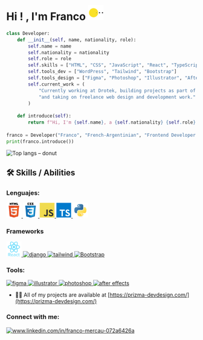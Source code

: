 # Hi ! , I'm Franco <img src="https://raw.githubusercontent.com/Aniket965/Aniket965/master/pacman.svg?sanitize=true" width="40" height="40" alt="Pacman"/>





```python
class Developer:
    def __init__(self, name, nationality, role):
        self.name = name
        self.nationality = nationality
        self.role = role
        self.skills = ["HTML", "CSS", "JavaScript", "React", "TypeScript", "Python"]
        self.tools_dev = ["WordPress", "Tailwind", "Bootstrap"]
        self.tools_design = ["Figma", "Photoshop", "Illustrator", "After Effects"]
        self.current_work = (
            "Currently working at Drotek, building projects as part of a professional training, "
            "and taking on freelance web design and development work."
        )

    def introduce(self):
        return f"Hi, I'm {self.name}, a {self.nationality} {self.role}."

franco = Developer("Franco", "French-Argentinian", "Frontend Developer & Web Designer")
print(franco.introduce())


```
![Top langs – donut](https://github-readme-stats.vercel.app/api/top-langs/?username=Franco-DevPy&layout=compact&langs_count=6&theme=dark)

## 🛠️ Skills / Abilities


<h3 align="left">Lenguajes:</h3>
<p align="left"> 
  <a href="https://www.w3.org/html/" target="_blank" rel="noreferrer"> 
    <img src="https://raw.githubusercontent.com/devicons/devicon/master/icons/html5/html5-original-wordmark.svg" alt="html5" width="40" height="40"/> 
  </a> 
  <a href="https://www.w3schools.com/css/" target="_blank" rel="noreferrer"> 
    <img src="https://raw.githubusercontent.com/devicons/devicon/master/icons/css3/css3-original-wordmark.svg" alt="css3" width="40" height="40"/> 
  </a> 
  <a href="https://developer.mozilla.org/en-US/docs/Web/JavaScript" target="_blank" rel="noreferrer"> 
    <img src="https://raw.githubusercontent.com/devicons/devicon/master/icons/javascript/javascript-original.svg" alt="javascript" width="40" height="40"/> 
  </a> 
  <a href="https://www.typescriptlang.org/" target="_blank" rel="noreferrer"> 
    <img src="https://raw.githubusercontent.com/devicons/devicon/master/icons/typescript/typescript-original.svg" alt="typescript" width="40" height="40"/> 
  </a> 
  <a href="https://www.python.org" target="_blank" rel="noreferrer"> 
    <img src="https://raw.githubusercontent.com/devicons/devicon/master/icons/python/python-original.svg" alt="python" width="40" height="40"/> 
  </a> 
</p>

<h3 align="left">Frameworks</h3>
<p align="left"> 
  <a href="https://reactjs.org/" target="_blank" rel="noreferrer"> 
    <img src="https://raw.githubusercontent.com/devicons/devicon/master/icons/react/react-original-wordmark.svg" alt="react" width="40" height="40"/> 
  </a> 
  <a href="https://www.djangoproject.com/" target="_blank" rel="noreferrer"> 
    <img src="https://cdn.worldvectorlogo.com/logos/django.svg" alt="django" width="40" height="40"/> 
  </a> 
  <a href="https://tailwindcss.com/" target="_blank" rel="noreferrer"> 
    <img src="https://www.vectorlogo.zone/logos/tailwindcss/tailwindcss-icon.svg" alt="tailwind" width="40" height="40"/> 
  </a> 
    <a href="https://getbootstrap.com/" target="_blank" rel="noreferrer"> 
    <img src="https://getbootstrap.com/docs/5.3/assets/brand/bootstrap-logo-shadow.png" alt="Bootstrap" width="40" height="40"/> 
  </a> 
</p>




<h3 align="left">Tools:</h3>
<p align="left"> 
  <a href="https://www.figma.com/" target="_blank" rel="noreferrer"> 
    <img src="https://www.vectorlogo.zone/logos/figma/figma-icon.svg" alt="figma" width="40" height="40"/> 
  </a> 
  <a href="https://www.adobe.com/in/products/illustrator.html" target="_blank" rel="noreferrer"> 
    <img src="https://www.vectorlogo.zone/logos/adobe_illustrator/adobe_illustrator-icon.svg" alt="illustrator" width="40" height="40"/> 
  </a> 
  <a href="https://www.photoshop.com/en" target="_blank" rel="noreferrer"> 
    <img src="https://github.com/user-attachments/assets/2e48a0b1-3641-4022-ad17-e14b9b402ec5" alt="photoshop" width="40" height="40"/> 
  </a> 
  <a href="https://www.adobe.com/products/aftereffects.html" target="_blank" rel="noreferrer">
    <img src="https://github.com/user-attachments/assets/dcdb3370-0dcd-44d0-9c26-2c26e85597aa" alt="after effects" width="40" height="40"/>
  </a>
</p>




- 👨‍💻 All of my projects are available at [https://prizma-devdesign.com/](https://prizma-devdesign.com/)
<h3 align="left">Connect with me:</h3>
<p align="left">
<a href="https://linkedin.com/in/www.linkedin.com/in/franco-mercau-072a6426a" target="blank"><img align="center" src="https://raw.githubusercontent.com/rahuldkjain/github-profile-readme-generator/master/src/images/icons/Social/linked-in-alt.svg" alt="www.linkedin.com/in/franco-mercau-072a6426a" height="30" width="40" /></a>







